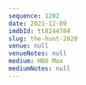 ```yaml
---
sequence: 1202
date: 2021-12-09
imdbId: tt8244784
slug: the-hunt-2020
venue: null
venueNotes: null
medium: HBO Max
mediumNotes: null
---
```

